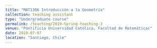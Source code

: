 ```yaml
---
title: "MAT1306 Introducción a la Geometría"
collection: teaching assistant
type: "Undergraduate course"
permalink: /teaching/2019-Spring-teaching-3
venue: "Pontificia Universidad Católica, Facultad de Matemáticas"
date: 2019-07-07
location: "Santiago, Chile"
---
```

